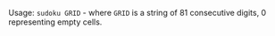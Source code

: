 Usage: `sudoku GRID` - where `GRID` is a string of 81 consecutive digits, 0 representing empty cells.